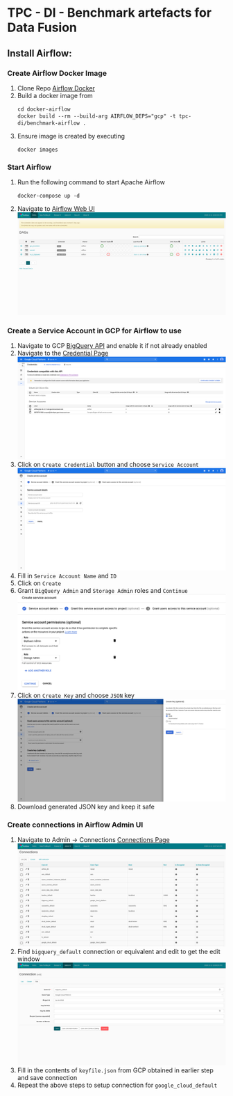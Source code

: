# TPC - DI - Benchmark artefacts for Data Fusion

## Install Airflow:

### Create Airflow Docker Image
1. Clone Repo [Airflow Docker](https://github.com/puckel/docker-airflow)
2. Build a docker image from
    ```shell script
    cd docker-airflow
    docker build --rm --build-arg AIRFLOW_DEPS="gcp" -t tpc-di/benchmark-airflow .
    ```
3. Ensure image is created by executing
    ```shell script
    docker images
    ```

### Start Airflow
1. Run the following command to start Apache Airflow
    ```shell script
    docker-compose up -d
    ```
2. Navigate to [Airflow Web UI](http://localhost:8080/)
![Airflow Home Page](resources/AirflowHomePage.png)

### Create a Service Account in GCP for Airflow to use
1. Navigate to GCP [BigQuery API](https://console.cloud.google.com/apis/api/bigquery-json.googleapis.com/overview) and enable it if not already enabled
2. Navigate to the [Credential Page](https://console.cloud.google.com/apis/api/bigquery-json.googleapis.com/credentials)
![GCP Credential Page](resources/GCPCredentialPage.png)
3. Click on `Create Credential` button and choose `Service Account`
![GCP Credential Create](resources/GCPCredentialCreatePage.png)
4. Fill in `Service Account Name` and `ID`
5. Click on `Create`
6. Grant `BigQuery Admin` and `Storage Admin` roles and `Continue`
![GCP Assign Roles](resources/GCPCredentialSelectRole.png)
7. Click on `Create Key` and choose `JSON` key
![GCP Create Key](resources/GCPCredentialCreateJson.png)
8. Download generated JSON key and keep it safe

### Create connections in Airflow Admin UI
1. Navigate to Admin -> Connections [Connections Page](http://localhost:8080/admin/connection/)
![Airflow Connections Page](resources/AirflowConnectionsPage.png)
2. Find `bigquery_default` connection or equivalent and edit to get the edit window
![BigQuery Connection Edit Page](resources/AirflowBigQueryEdit.png)
3. Fill in the contents of `keyfile.json` from GCP obtained in earlier step and save connection
4. Repeat the above steps to setup connection for `google_cloud_default`